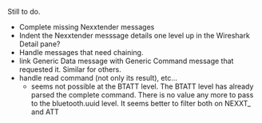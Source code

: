 Still to do.

+ Complete missing Nexxtender messages
+ Indent the Nexxtender messsage details one level up in the Wireshark Detail pane?
+ Handle messages that need chaining.
+ link Generic Data message with Generic Command message that requested it. Similar for others.
+ handle read command (not only its result), etc...
    + seems not possible at the BTATT level. The BTATT level has already parsed the complete command. There is no value any more to pass to the bluetooth.uuid level.
	It seems better to filter both on NEXXT_ and ATT
